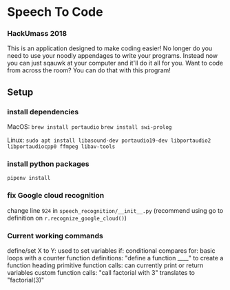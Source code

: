 # Speech To Code

### HackUmass 2018

This is an application designed to make coding easier! No longer do you need to use your noodly appendages to write your programs. Instead now you can just sqauwk at your computer and it'll do it all for you. Want to code from across the room? You can do that with this program!

## Setup

### install dependencies

MacOS:
`brew install portaudio`
`brew install swi-prolog`

Linux:
`sudo apt install libasound-dev portaudio19-dev libportaudio2 libportaudiocpp0 ffmpeg libav-tools`

### install python packages

`pipenv install`

### fix Google cloud recognition

change line `924` in `speech_recognition/__init__.py` (recommend using go to definition on `r.recognize_google_cloud()`)

### Current working commands

define/set X to Y: used to set variables
if: conditional compares
for: basic loops with a counter
function definitions: "define a function \_\_\_\_" to create a function heading
primitive function calls: can currently print or return variables
custom function calls: "call factorial with 3" translates to "factorial(3)"
